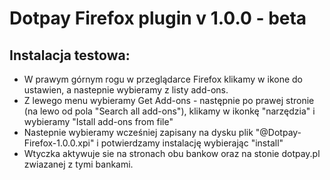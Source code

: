 Dotpay Firefox plugin v 1.0.0 - beta
=====

## Instalacja testowa:

* W prawym górnym rogu w przeglądarce Firefox klikamy w ikone do ustawien, a nastepnie wybieramy z listy add-ons.
* Z lewego menu wybieramy Get Add-ons - następnie po prawej stronie (na lewo od pola "Search all add-ons"), klikamy w ikonkę "narzędzia" i wybieramy "Istall add-ons from file"
* Nastepnie wybieramy wcześniej zapisany na dysku plik "@Dotpay-Firefox-1.0.0.xpi" i potwierdzamy instalację wybierając "install"
* Wtyczka aktywuje sie na stronach obu bankow oraz na stonie dotpay.pl zwiazanej z tymi bankami.
